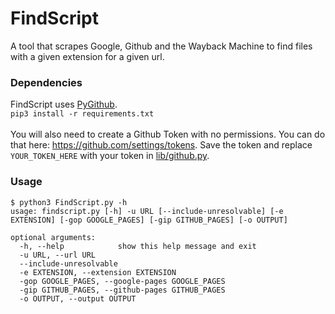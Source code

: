 # FindScript

A tool that scrapes Google, Github and the Wayback Machine to find files with a given extension for a given url.

### Dependencies

FindScript uses [PyGithub](https://github.com/PyGithub/PyGithub). <br/>
`pip3 install -r requirements.txt`
<br/> <br/>
You will also need to create a Github Token with no permissions. You can do that here: https://github.com/settings/tokens. Save the token and replace `YOUR_TOKEN_HERE` with your token in [lib/github.py](lib/github.py). 

### Usage

```
$ python3 FindScript.py -h
usage: findscript.py [-h] -u URL [--include-unresolvable] [-e EXTENSION] [-gop GOOGLE_PAGES] [-gip GITHUB_PAGES] [-o OUTPUT]

optional arguments:
  -h, --help            show this help message and exit
  -u URL, --url URL
  --include-unresolvable
  -e EXTENSION, --extension EXTENSION
  -gop GOOGLE_PAGES, --google-pages GOOGLE_PAGES
  -gip GITHUB_PAGES, --github-pages GITHUB_PAGES
  -o OUTPUT, --output OUTPUT
```

